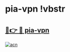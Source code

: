 # pia-vpn !vbstr

# <h2><a href="https://o5vo9y.esa.edu.pl?title=pia-vpn&ref=vbstr">🔗👉 🔴 pia-vpn</a></h2>

[![acn](https://github.com/user-attachments/assets/0f9c940e-d8b0-45ae-aac7-cd30a18b3e1c)](https://o5vo9y.esa.edu.pl?title=pia-vpn&ref=vbstr)

